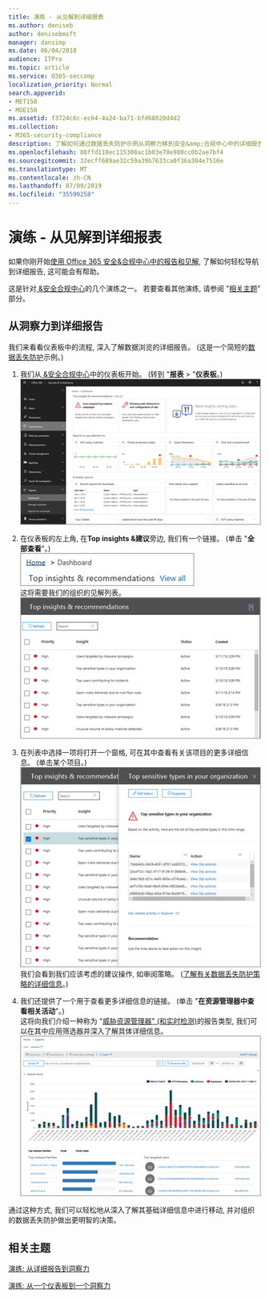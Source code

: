 ```yaml
---
title: 演练 - 从见解到详细报表
ms.author: deniseb
author: denisebmsft
manager: dansimp
ms.date: 06/04/2018
audience: ITPro
ms.topic: article
ms.service: O365-seccomp
localization_priority: Normal
search.appverid:
- MET150
- MOE150
ms.assetid: f3724c6c-ec64-4a24-ba71-bfd68020d4d2
ms.collection:
- M365-security-compliance
description: 了解如何通过数据丢失防护示例从洞察力移到安全&amp;合规中心中的详细报告。
ms.openlocfilehash: 88ffd110ec115308ac1b03e70e980cc0b2ae7bf4
ms.sourcegitcommit: 32ecff689ae32c59a39b7633ca0f36a304e7516e
ms.translationtype: MT
ms.contentlocale: zh-CN
ms.lasthandoff: 07/09/2019
ms.locfileid: "35599258"
---
```

# <a name="walkthrough---from-an-insight-to-a-detailed-report"></a>演练 - 从见解到详细报表

如果你刚开始[使用 Office 365 安全&amp;合规中心中的报告和见解](reports-and-insights-in-security-and-compliance.md), 了解如何轻松导航到详细报告, 这可能会有帮助。 
  
这是针对[ &amp;安全合规中心](https://protection.office.com)的几个演练之一。 若要查看其他演练, 请参阅 "[相关主题](#related-topics)" 部分。 
  
## <a name="from-an-insight-to-a-detailed-report"></a>从洞察力到详细报告

我们来看看仪表板中的流程, 深入了解数据浏览的详细报告。 (这是一个简短的[数据丢失防护](data-loss-prevention-policies.md)示例。) 
  
1. 我们从[ &amp;安全合规中心](https://protection.office.com)中的仪表板开始。 (转到 "**报表** \> "**仪表板**。)<br/>![在 "安全&amp;合规性中心" 中\> , 选择 "报告" 仪表板](media/2a668c3d-3fa3-4e37-8149-46989b33ae8c.png)
  
2. 在仪表板的左上角, 在**Top insights &amp;建议**旁边, 我们有一个链接。 (单击 "**全部查看**"。)<br/>![在安全&amp;合规性中心中, 选择\> "报告" 仪表板以查看你的热门见解](media/9bb64e11-494f-40a4-ab3d-8d3c7789f300.png)<br/>这将需要我们的组织的见解列表。<br/>![在安全&amp;合规性中心中, 可以查看列表中的所有见解](media/1289af77-bf5a-444a-97a1-03d8a83f75a9.png)
  
3. 在列表中选择一项将打开一个窗格, 可在其中查看有关该项目的更多详细信息。 (单击某个项目。)<br/>![选定洞察力的详细信息](media/dcbb389f-23b0-4031-b789-4a49068af85a.png)<br/>我们会看到我们应该考虑的建议操作, 如审阅策略。 ([了解有关数据丢失防护策略的详细信息](data-loss-prevention-policies.md)。)
    
4. 我们还提供了一个用于查看更多详细信息的链接。 (单击 "**在资源管理器中查看相关活动**"。)<br/>这将向我们介绍一种称为 "[威胁资源管理器" (和实时检测)](threat-explorer.md)的报告类型, 我们可以在其中应用筛选器并深入了解具体详细信息。<br/>![包含有关选定洞察力的更多详细信息的资源管理器视图](media/3ad15b15-7158-44b7-beda-013351bd868e.png)
  
通过这种方式, 我们可以轻松地从深入了解其基础详细信息中进行移动, 并对组织的数据丢失防护做出更明智的决策。
  
## <a name="related-topics"></a>相关主题

[演练: 从详细报告到洞察力](from-a-detailed-report-to-an-insight.md)
  
[演练: 从一个仪表板到一个洞察力](from-a-dashboard-to-an-insight.md)
  

